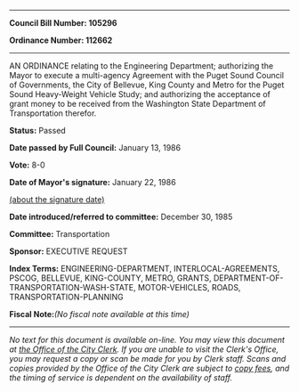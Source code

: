 

********

**Council Bill Number: 105296**
   
**Ordinance Number: 112662**
********

 AN ORDINANCE relating to the Engineering Department; authorizing the Mayor to execute a multi-agency Agreement with the Puget Sound Council of Governments, the City of Bellevue, King County and Metro for the Puget Sound Heavy-Weight Vehicle Study; and authorizing the acceptance of grant money to be received from the Washington State Department of Transportation therefor.

**Status:** Passed
   
**Date passed by Full Council:** January 13, 1986
   
**Vote:** 8-0
   
**Date of Mayor's signature:** January 22, 1986
   
[(about the signature date)](/~public/approvaldate.htm)
   
   
   
**Date introduced/referred to committee:** December 30, 1985
   
**Committee:** Transportation
   
**Sponsor:** EXECUTIVE REQUEST
   
   
**Index Terms:** ENGINEERING-DEPARTMENT, INTERLOCAL-AGREEMENTS, PSCOG, BELLEVUE, KING-COUNTY, METRO, GRANTS, DEPARTMENT-OF-TRANSPORTATION-WASH-STATE, MOTOR-VEHICLES, ROADS, TRANSPORTATION-PLANNING

**Fiscal Note:**_(No fiscal note available at this time)_
********

_No text for this document is available on-line. You may view this document at [the Office of the City Clerk](http://www.seattle.gov/leg/clerk/contactUs.htm). If you are unable to visit the Clerk's Office, you may request a copy or scan be made for you by Clerk staff. Scans and copies provided by the Office of the City Clerk are subject to [copy fees](http://clerk.seattle.gov/~public/clerkfees.htm), and the timing of service is dependent on the availability of staff._


